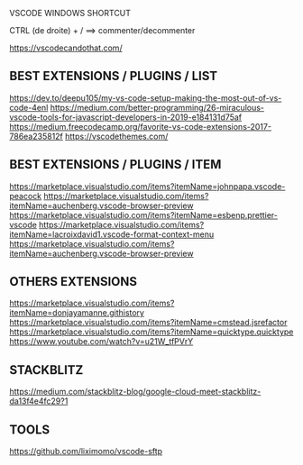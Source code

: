 
VSCODE WINDOWS SHORTCUT

CTRL (de droite) + / 		==>		 commenter/decommenter


https://vscodecandothat.com/

## BEST EXTENSIONS / PLUGINS / LIST
https://dev.to/deepu105/my-vs-code-setup-making-the-most-out-of-vs-code-4enl
https://medium.com/better-programming/26-miraculous-vscode-tools-for-javascript-developers-in-2019-e184131d75af
https://medium.freecodecamp.org/favorite-vs-code-extensions-2017-786ea235812f
https://vscodethemes.com/

## BEST EXTENSIONS / PLUGINS / ITEM
https://marketplace.visualstudio.com/items?itemName=johnpapa.vscode-peacock
https://marketplace.visualstudio.com/items?itemName=auchenberg.vscode-browser-preview
https://marketplace.visualstudio.com/items?itemName=esbenp.prettier-vscode
https://marketplace.visualstudio.com/items?itemName=lacroixdavid1.vscode-format-context-menu
https://marketplace.visualstudio.com/items?itemName=auchenberg.vscode-browser-preview

## OTHERS EXTENSIONS
https://marketplace.visualstudio.com/items?itemName=donjayamanne.githistory
https://marketplace.visualstudio.com/items?itemName=cmstead.jsrefactor
https://marketplace.visualstudio.com/items?itemName=quicktype.quicktype
https://www.youtube.com/watch?v=u21W_tfPVrY

## STACKBLITZ
https://medium.com/stackblitz-blog/google-cloud-meet-stackblitz-da13f4e4fc29?1

## TOOLS
https://github.com/liximomo/vscode-sftp